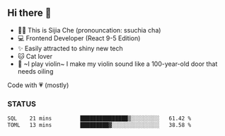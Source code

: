 ## Hi there 👋

- 🙋‍♀️ This is Sijia Che (pronouncation: ssuchia cha)
- 💻 Frontend Developer (React 9-5 Edition)
- ✨ Easily attracted to shiny new tech
- 🐱 Cat lover
- 🌟 ~I play violin~ I make my violin sound like a 100-year-old door that needs oiling

Code with 💗 (mostly)

### STATUS
<!--START_SECTION:waka-->

```txt
SQL    21 mins         ███████████████▒░░░░░░░░░   61.42 %
TOML   13 mins         █████████▓░░░░░░░░░░░░░░░   38.58 %
```

<!--END_SECTION:waka-->
